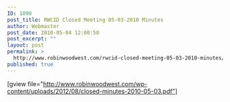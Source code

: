 ```yaml
---
ID: 1090
post_title: RWCID Closed Meeting 05-03-2010 Minutes
author: Webmaster
post_date: 2010-05-04 12:00:50
post_excerpt: ""
layout: post
permalink: >
  http://www.robinwoodwest.com/rwcid-closed-meeting-05-03-2010-minutes/
published: true
---
```

[gview file="http://www.robinwoodwest.com/wp-content/uploads/2012/08/closed-minutes-2010-05-03.pdf"]
